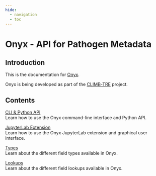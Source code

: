 ```yaml
---
hide:
  - navigation
  - toc
---
```


# Onyx - API for Pathogen Metadata

## Introduction

This is the documentation for [Onyx](https://github.com/CLIMB-TRE/onyx).

Onyx is being developed as part of the [CLIMB-TRE](https://climb-tre.github.io/) project.

## Contents

[CLI & Python API](https://climb-tre.github.io/onyx-client)<br>
Learn how to use the Onyx command-line interface and Python API.

[JupyterLab Extension](https://climb-tre.github.io/onyx-extension)<br>
Learn how to use the Onyx JupyterLab extension and graphical user interface.

[Types](fields/types.md)<br>
Learn about the different field types available in Onyx.

[Lookups](fields/lookups.md)<br>
Learn about the different field lookups available in Onyx.
